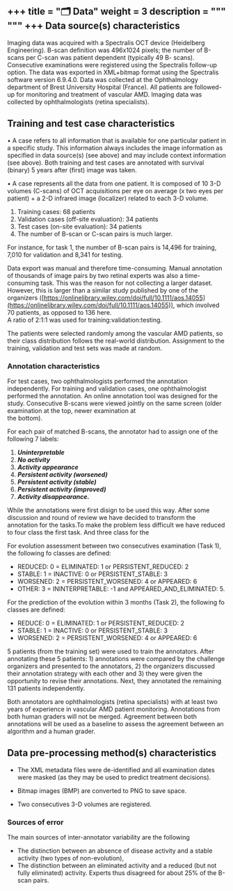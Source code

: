 +++
title = "🗂️ Data"
weight = 3
description = """ """
+++
Data source(s) characteristics
------------------------------

Imaging data was acquired with a Spectralis OCT device (Heidelberg Engineering). B-scan definition was 496x1024 pixels; the number of B-scans per C-scan was patient dependent (typically 49 B- scans). Consecutive examinations were registered using the Spectralis follow-up option. The data was exported in XML+bitmap format using the Spectralis software version 6.9.4.0. Data was collected at the Ophthalmology department of Brest University Hospital (France). All patients are followed-up for monitoring and treatment of vascular AMD. Imaging data was collected by ophthalmologists (retina specialists).

Training and test case characteristics
--------------------------------------

• A case refers to all information that is available for one particular patient in a specific study. This information always includes the image information as specified in data source(s) (see above) and may include context information (see above). Both training and test cases are annotated with survival (binary) 5 years after (first) image was taken.

• A case represents all the data from one patient. It is composed of 10 3-D volumes (C-scans) of OCT acquisitions per eye on average (x two eyes per patient) + a 2-D infrared image (localizer) related to each 3-D volume.

1.  Training cases: 68 patients
2.  Validation cases (off-site evaluation): 34 patients
3.  Test cases (on-site evaluation): 34 patients
4.  The number of B-scan or C-scan pairs is much larger.

For instance, for task 1, the number of B-scan pairs is 14,496 for training, 7,010 for validation and 8,341 for testing.

Data export was manual and therefore time-consuming. Manual annotation of thousands of image pairs by two retinal experts was also a time-consuming task. This was the reason for not collecting a larger dataset. However, this is larger than a similar study published by one of the organizers ([https://onlinelibrary.wiley.com/doi/full/10.1111/aos.14055](https://onlinelibrary.wiley.com/doi/full/10.1111/aos.14055)), which involved 70 patients, as opposed to 136 here.  
A ratio of 2:1:1 was used for training:validation:testing.

The patients were selected randomly among the vascular AMD patients, so their class distribution follows the real-world distribution. Assignment to the training, validation and test sets was made at random.

### Annotation characteristics

For test cases, two ophthalmologists performed the annotation independently. For training and validation cases, one ophthalmologist performed the annotation. An online annotation tool was designed for the study. Consecutive B-scans were viewed jointly on the same screen (older examination at the top, newer examination at  
the bottom).

For each pair of matched B-scans, the annotator had to assign one of the following 7 labels:

1.  _**Uninterpretable**_ 
2.  _**No activity**_
3.  _**Activity appearance**_
4.  _**Persistent activity (worsened)**_ 
5.  _**Persistent activity (stable)**_ 
6.  _**Persistent activity (improved)**_ 
7.  _**Activity disappearance.**_




While the annotations were first disign to be used this way. After some discussion and round of review we have decided to transform the annotation for the tasks.To make the problem less difficult we have reduced to four class the first task. And three class for the  

For evolution assessment between two consecutives examination (Task 1), the following fo classes are defined:
- REDUCED: 0 = ELIMINATED: 1 or PERSISTENT_REDUCED: 2
- STABLE: 1  = INACTIVE: 0 or PERSISTENT_STABLE: 3
- WORSENED: 2 = PERSISTENT_WORSENED: 4 or APPEARED: 6
- OTHER: 3 =  ININTERPRETABLE: -1 and APPEARED_AND_ELIMINATED: 5.



For the prediction of the evolution within 3 months (Task 2), the following fo classes are defined:
- REDUCE: 0 = ELIMINATED: 1 or PERSISTENT_REDUCED: 2
- STABLE: 1  = INACTIVE: 0 or PERSISTENT_STABLE: 3
- WORSENED: 2 = PERSISTENT_WORSENED: 4 or APPEARED: 6


5 patients (from the training set) were used to train the annotators. After annotating these 5 patients: 1) annotations were compared by the challenge organizers and presented to the annotators, 2) the organizers discussed their annotation strategy with each other and 3) they were given the opportunity to revise their annotations. Next, they annotated the remaining 131 patients independently.

Both annotators are ophthalmologists (retina specialists) with at least two years of experience in vascular AMD patient monitoring. Annotations from both human graders will not be merged. Agreement between both annotations will be used as a baseline to assess the agreement between an algorithm and a human grader.

Data pre-processing method(s) characteristics
---------------------------------------------

*   The XML metadata files were de-identified and all examination dates were masked (as they may be used to predict treatment decisions).  
    
*   Bitmap images (BMP) are converted to PNG to save space.
*   Two consecutives 3-D volumes are registered.

### Sources of error

The main sources of inter-annotator variability are the following

*   The distinction between an absence of disease activity and a stable activity (two types of non-evolution),
*   The distinction between an eliminated activity and a reduced (but not fully eliminated) activity. Experts thus disagreed for about 25% of the B-scan pairs.
